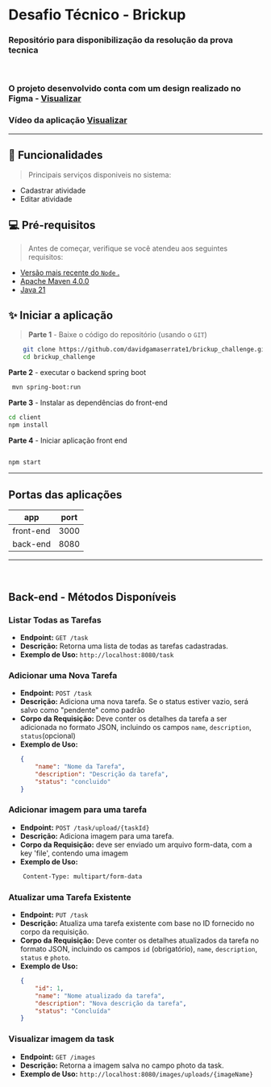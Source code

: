 # Desafio Técnico - Brickup

### Repositório para disponibilização da resolução da prova tecnica

</br>

###  O projeto desenvolvido conta com um design realizado no Figma - [Visualizar](https://www.figma.com/file/Ac4hZCAbQ65sjxi48bj8l2/Brickup---Tarefas?type=design&node-id=0-1&mode=design)
###  Vídeo da aplicação [Visualizar](https://drive.google.com/drive/folders/1nbWlnLmAqBKxIHutkeYmYPb_rc_HcfFM?usp=sharing)
---
## 🎨 Funcionalidades
> Principais serviços disponiveis no sistema:
- Cadastrar atividade
- Editar atividade

## 💻 Pré-requisitos

> Antes de começar, verifique se você atendeu aos seguintes requisitos:

* [Versão mais recente do `Node` .](https://nodejs.org/en/download)
* [Apache Maven 4.0.0](https://maven.apache.org/download.cgi)
* [Java 21](https://www.oracle.com/br/java/technologies/downloads/)

## ✨ Iniciar a aplicação 
> **Parte 1** - Baixe o código do repositório (usando o `GIT`)  
```bash
    git clone https://github.com/davidgamaserrate1/brickup_challenge.git
    cd brickup_challenge
```
 
 **Parte 2** - executar o backend spring boot
```bash
 mvn spring-boot:run

```

**Parte 3** - Instalar as dependências do front-end
```bash
cd client
npm install 
```
**Parte 4** - Iniciar aplicação front end
```bash

npm start 
```
---
 
## Portas das aplicações

| app        | port |
| ---------- | ---- |
| front-end  | 3000 |
| back-end   | 8080 |

---
<br>

## Back-end - Métodos Disponíveis

### Listar Todas as Tarefas
- **Endpoint:** `GET /task`
- **Descrição:** Retorna uma lista de todas as tarefas cadastradas.
- **Exemplo de Uso:** `http://localhost:8080/task`

### Adicionar uma Nova Tarefa
- **Endpoint:** `POST /task`
- **Descrição:** Adiciona uma nova tarefa. Se o status estiver vazio, será salvo como "pendente" como padrão
- **Corpo da Requisição:** Deve conter os detalhes da tarefa a ser adicionada no formato JSON, incluindo os campos `name`, `description`, `status`(opcional)
- **Exemplo de Uso:** 
    ```json
    {
        "name": "Nome da Tarefa",
        "description": "Descrição da tarefa",
        "status": "concluido"
    }
    ```
### Adicionar imagem para uma tarefa
- **Endpoint:** `POST /task/upload/{taskId}`
- **Descrição:** Adiciona imagem para uma tarefa.
- **Corpo da Requisição:**  deve ser enviado um arquivo form-data, com a key 'file', contendo uma imagem
- **Exemplo de Uso:**     
```bash
    Content-Type: multipart/form-data
```

### Atualizar uma Tarefa Existente
- **Endpoint:** `PUT /task`
- **Descrição:** Atualiza uma tarefa existente com base no ID fornecido no corpo da requisição.
- **Corpo da Requisição:** Deve conter os detalhes atualizados da tarefa no formato JSON, incluindo os campos `id` (obrigatório), `name`, `description`, `status` e `photo`.
- **Exemplo de Uso:** 
    ```json
    {
        "id": 1,
        "name": "Nome atualizado da tarefa",
        "description": "Nova descrição da tarefa",
        "status": "Concluída" 
    }
    ```
### Visualizar imagem da task
- **Endpoint:** `GET /images`
- **Descrição:** Retorna a imagem salva no campo photo da task.
- **Exemplo de Uso:** `http://localhost:8080/images/uploads/{imageName}`

